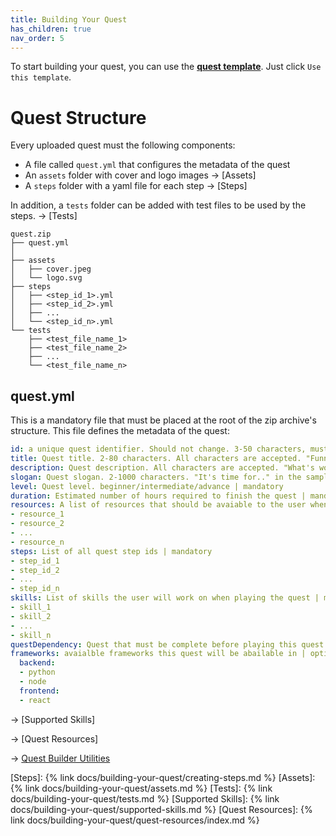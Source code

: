 ```yaml
---
title: Building Your Quest
has_children: true
nav_order: 5
---
```

To start building your quest, you can use the [**quest template**](https://github.com/trywilco/quest-template). Just click `Use this template`. 

# Quest Structure

Every uploaded quest must the following components: 
- A file called `quest.yml` that configures the metadata of the quest
- An `assets` folder with cover and logo images → [Assets]
- A `steps` folder with a yaml file for each step  → [Steps]

In addition, a `tests` folder can be added with test files to be used by the steps. → [Tests]
```
quest.zip
├── quest.yml
│
├── assets
│   ├── cover.jpeg
│   └── logo.svg
├── steps
│   ├── <step_id_1>.yml
│   ├── <step_id_2>.yml
│   ├── ...
│   └── <step_id_n>.yml
└── tests
    ├── <test_file_name_1>
    ├── <test_file_name_2>
    ├── ...
    └── <test_file_name_n>
```

## quest.yml

This is a mandatory file that must be placed at the root of the zip archive's structure. This file defines the metadata of the quest:

```yaml
id: a unique quest identifier. Should not change. 3-50 characters, must begin with a letter. Accepted characters are A-Z, a-z, 0-9, and "_" | mandatory
title: Quest title. 2-80 characters. All characters are accepted. "Funnel Drop" in the sample below | mandatory
description: Quest description. All characters are accepted. "What's worse.." in the sample below | mandatory
slogan: Quest slogan. 2-1000 characters. "It's time for.." in the sample below | mandatory
level: Quest level. beginner/intermediate/advance | mandatory
duration: Estimated number of hours required to finish the quest | mandatory
resources: A list of resources that should be avaiable to the user when quest begins | optional 
- resource_1
- resource_2
- ...
- resource_n
steps: List of all quest step ids | mandatory
- step_id_1
- step_id_2
- ...
- step_id_n
skills: List of skills the user will work on when playing the quest | mandatory
- skill_1
- skill_2
- ...
- skill_n
questDependency: Quest that must be complete before playing this quest | optional
frameworks: avaialble frameworks this quest will be abailable in | optional
  backend:
  - python
  - node
  frontend:
  - react
```


→ [Supported Skills]

→ [Quest Resources]

→ [Quest Builder Utilities](https://app.wilco.gg/quest-builder-utils)


[Steps]: {% link docs/building-your-quest/creating-steps.md %}
[Assets]: {% link docs/building-your-quest/assets.md %}
[Tests]: {% link docs/building-your-quest/tests.md %}
[Supported Skills]: {% link docs/building-your-quest/supported-skills.md %}
[Quest Resources]: {% link docs/building-your-quest/quest-resources/index.md %}
